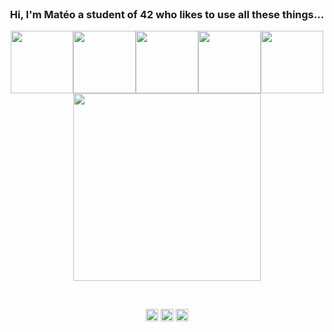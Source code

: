 <br>
<h3 align="center"> Hi, I'm Matéo a student of 42 who likes to use all these things... </h3>
<p align="center">
  <img src="https://i.giphy.com/media/LMt9638dO8dftAjtco/200.webp" width="100"><img src="https://user-images.githubusercontent.com/42747200/46140125-da084900-c26d-11e8-8ea7-c45ae6306309.png" width="100"><img src="https://i.giphy.com/media/KzJkzjggfGN5Py6nkT/200.webp" width="100"><img src="https://i.giphy.com/media/IdyAQJVN2kVPNUrojM/200.webp" width="100"><img src="https://cdn.jsdelivr.net/npm/simple-icons@3.0.1/icons/c.svg" width="100"><br><img src="https://little.kylerconway.com/images/golang-what.gif" width="300">
</p>
<br>
<p align="center">
<a href="https://twitter.com/delarbre_mateo" target="_blank"><img align="center" src="https://cdn.jsdelivr.net/npm/simple-icons@3.0.1/icons/twitter.svg" alt="mdelarbr" height="20" width="20" /></a>
<a href="https://www.linkedin.com/in/mat%C3%A9o-delarbre-14777818a/" target="_blank"><img align="center" src="https://cdn.jsdelivr.net/npm/simple-icons@3.0.1/icons/linkedin.svg" alt="mdelarbre" height="20" width="20" /></a>
<a href="https://www.facebook.com/mdelarbr" target="_blank"><img align="center" src="https://cdn.jsdelivr.net/npm/simple-icons@3.0.1/icons/facebook.svg" alt="mdelarbr" height="20" width="20" /></a>
</p>
